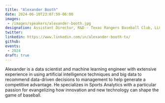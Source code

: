 ```yaml
---
title: "Alexander Booth"
date: 2024-06-10T23:07:59-06:00
images: 
 - /images/speakers/alexander-booth.jpg
designation: Assistant Director, R&D - Texas Rangers Baseball Club, LLC
twitter: 
linkedin: https://www.linkedin.com/in/alexander-booth-tx/
github: 
events:
 - 2024
draft: true
---
```


Alexander is a data scientist and machine learning engineer with extensive experience in using artificial intelligence techniques and big data to recommend data-driven decisions to management to help generate a competitive advantage. He specializes in Sports Analytics with a particular passion for evangelizing how innovation and new technology can shape the game of baseball.


